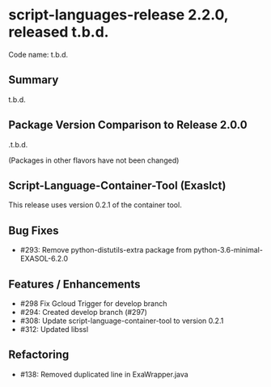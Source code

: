 # script-languages-release 2.2.0, released t.b.d.

Code name: t.b.d.

## Summary

t.b.d.

## Package Version Comparison to Release 2.0.0

.t.b.d.

  (Packages in other flavors have not been changed)
  
## Script-Language-Container-Tool (Exaslct)

This release uses version 0.2.1 of the container tool.

## Bug Fixes
 - #293: Remove python-distutils-extra package from python-3.6-minimal-EXASOL-6.2.0 

## Features / Enhancements
 - #298 Fix Gcloud Trigger for develop branch
 - #294: Created develop branch (#297)
 - #308: Update script-language-container-tool to version 0.2.1
 - #312: Updated libssl

## Refactoring
 - #138: Removed duplicated line in ExaWrapper.java
